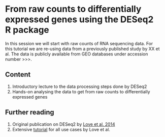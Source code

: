 # From raw counts to differentially expressed genes using the DESeq2 R package
In this session we will start with raw counts of RNA sequencing data. For this tutorial we are re-using data from a previously published study by XX et al. The data is publicly available from GEO databases under accession number >>>.

## Content
1. Introductory lecture to the data processing steps done by DESeq2
2. Hands-on analysing the data to get from raw counts to differentially expressed genes

## Further reading
1. Original publication on DESeq2 by [Love et al. 2014](https://doi.org/10.1186/s13059-014-0550-8)
2. Extensive [tutorial](https://bioconductor.org/packages/devel/bioc/vignettes/DESeq2/inst/doc/DESeq2.html) for all use cases by Love et al. 
